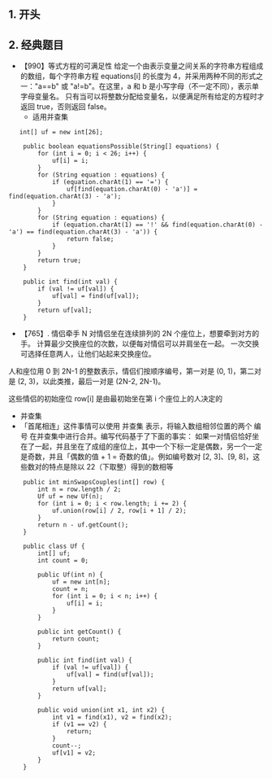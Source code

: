 ## 1. 开头

## 2. 经典题目

* 【990】等式方程的可满足性
给定一个由表示变量之间关系的字符串方程组成的数组，每个字符串方程 equations[i] 的长度为 4，并采用两种不同的形式之一："a==b" 或 "a!=b"。在这里，a 和 b 是小写字母（不一定不同），表示单字母变量名。
只有当可以将整数分配给变量名，以便满足所有给定的方程时才返回 true，否则返回 false。
  * 适用并查集
```
   int[] uf = new int[26];

    public boolean equationsPossible(String[] equations) {
        for (int i = 0; i < 26; i++) {
            uf[i] = i;
        }
        for (String equation : equations) {
            if (equation.charAt(1) == '=') {
                uf[find(equation.charAt(0) - 'a')] = find(equation.charAt(3) - 'a');
            }
        }
        for (String equation : equations) {
            if (equation.charAt(1) == '!' && find(equation.charAt(0) - 'a') == find(equation.charAt(3) - 'a')) {
                return false;
            }
        }
        return true;
    }

    public int find(int val) {
        if (val != uf[val]) {
            uf[val] = find(uf[val]);
        }
        return uf[val];
    }
```


* 【765】. 情侣牵手
N 对情侣坐在连续排列的 2N 个座位上，想要牵到对方的手。 计算最少交换座位的次数，以便每对情侣可以并肩坐在一起。 一次交换可选择任意两人，让他们站起来交换座位。

人和座位用 0 到 2N-1 的整数表示，情侣们按顺序编号，第一对是 (0, 1)，第二对是 (2, 3)，以此类推，最后一对是 (2N-2, 2N-1)。

这些情侣的初始座位  row[i] 是由最初始坐在第 i 个座位上的人决定的
  * 并查集
  * 「首尾相连」这件事情可以使用 并查集 表示，将输入数组相邻位置的两个 编号 在并查集中进行合并。编写代码基于了下面的事实：
如果一对情侣恰好坐在了一起，并且坐在了成组的座位上，其中一个下标一定是偶数，另一个一定是奇数，并且「偶数的值 + 1 = 奇数的值」。例如编号数对 [2, 3]、[9, 8]，这些数对的特点是除以 22（下取整）得到的数相等
```
    public int minSwapsCouples(int[] row) {
        int n = row.length / 2;
        Uf uf = new Uf(n);
        for (int i = 0; i < row.length; i += 2) {
            uf.union(row[i] / 2, row[i + 1] / 2);
        }
        return n - uf.getCount();
    }

    public class Uf {
        int[] uf;
        int count = 0;

        public Uf(int n) {
            uf = new int[n];
            count = n;
            for (int i = 0; i < n; i++) {
                uf[i] = i;
            }
        }

        public int getCount() {
            return count;
        }

        public int find(int val) {
            if (val != uf[val]) {
                uf[val] = find(uf[val]);
            }
            return uf[val];
        }

        public void union(int x1, int x2) {
            int v1 = find(x1), v2 = find(x2);
            if (v1 == v2) {
                return;
            }
            count--;
            uf[v1] = v2;
        }
    }
```